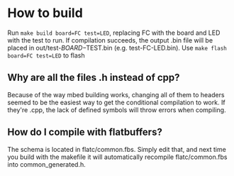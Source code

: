 # How to build
Run `make build board=FC test=LED`, replacing FC with the board and LED with the test to run.
If compilation succeeds, the output .bin file will be placed in out/test-$BOARD-$TEST.bin (e.g. test-FC-LED.bin).
Use `make flash board=FC test=LED` to flash

## Why are all the files .h instead of cpp?
Because of the way mbed building works, changing all of them to headers seemed to be the easiest way to get the conditional compilation to work. If they're .cpp, the lack of defined symbols will throw errors when compiling.

## How do I compile with flatbuffers?
The schema is located in flatc/common.fbs. Simply edit that, and next time you build with the makefile it will automatically recompile flatc/common.fbs into common_generated.h.

